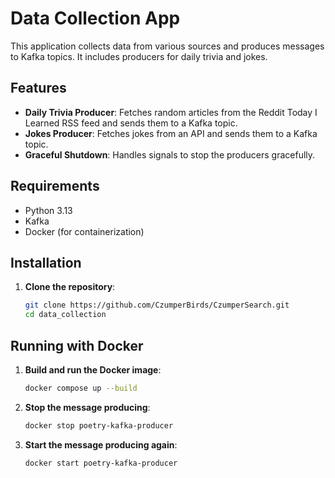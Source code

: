 # Data Collection App

This application collects data from various sources and produces messages to Kafka topics. It includes producers for daily trivia and jokes.

## Features

- **Daily Trivia Producer**: Fetches random articles from the Reddit Today I Learned RSS feed and sends them to a Kafka topic.
- **Jokes Producer**: Fetches jokes from an API and sends them to a Kafka topic.
- **Graceful Shutdown**: Handles signals to stop the producers gracefully.

## Requirements

- Python 3.13
- Kafka
- Docker (for containerization)

## Installation

1. **Clone the repository**:
    ```bash
    git clone https://github.com/CzumperBirds/CzumperSearch.git
    cd data_collection
    ```

## Running with Docker

1. **Build and run the Docker image**:
    ```bash
    docker compose up --build
    ```

2. **Stop the message producing**:
    ```bash
    docker stop poetry-kafka-producer
    ```

3. **Start the message producing again**:
    ```bash
    docker start poetry-kafka-producer
    ```